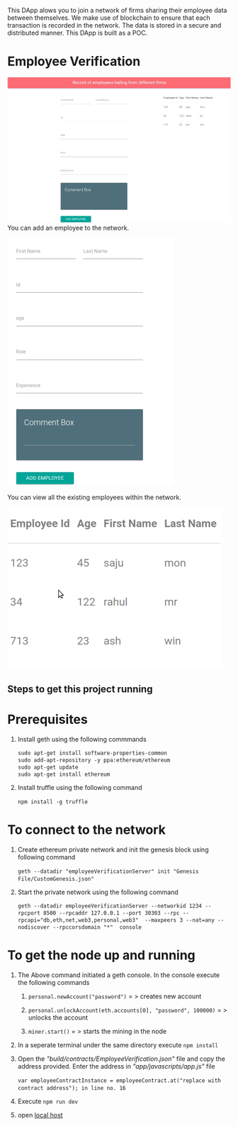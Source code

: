 
This DApp alows you to join a network of firms sharing their employee data between themselves.
We make use of blockchain to ensure that each transaction is recorded in the network.
The data is stored in a secure and distributed manner.
This DApp is built as a POC.

# Employee Verification
![Alt text](/app/assets/Dapp_image.png?raw=true "employee verification")
You can add an employee to the network.


![Alt text](/app/assets/Dapp_image1.png?raw=true "enter the data here")

You can view all the existing employees within the network.


![Alt text](/app/assets/Dapp_image2.png?raw=true "you can view the data here")

## Steps to get this project running

# Prerequisites

1.  Install geth using the following commmands

	```
	sudo apt-get install software-properties-common
	sudo add-apt-repository -y ppa:ethereum/ethereum
	sudo apt-get update
	sudo apt-get install ethereum
	```

2.  Install truffle using the following command

	```npm install -g truffle```

# To connect to the network

1.  Create ethereum private network and init the genesis block using following command  

	```geth --datadir "employeeVerificationServer" init "Genesis File/CustomGenesis.json"```

2.  Start the private network using the following command

	```
	geth --datadir employeeVerificationServer --networkid 1234 --rpcport 8500 --rpcaddr 127.0.0.1 --port 30303 --rpc --			    
	rpcapi="db,eth,net,web3,personal,web3"  --maxpeers 3 --nat=any --nodiscover --rpccorsdomain "*"  console
	```

# To get the node up and running 

1. The Above command initiated a geth console. In the console execute the following commands
   
	1. `personal.newAccount("password")`   = > creates new account

	2. `personal.unlockAccount(eth.accounts[0], "password", 100000)` = > unlocks the account

	3. `miner.start()`    = > starts the mining in the node
	
2.  In a seperate terminal under the same directory execute `npm install`


3. Open the *"build/contracts/EmployeeVerification.json"* file and copy the address provided. Enter the address in            *"app/javascripts/app.js"* file

	`var employeeContractInstance = employeeContract.at("replace with contract address"); in line no. 16`
   
4. Execute `npm run dev`

5. open [local host](http://localhost:8080/)   

	
 

	
